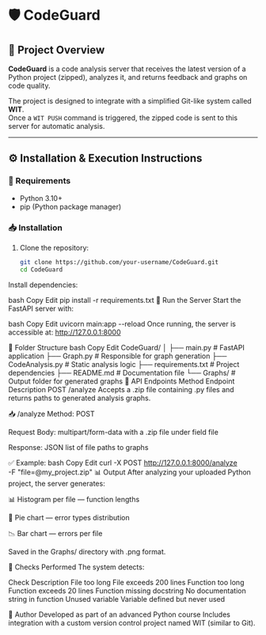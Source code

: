 # 🛡️ CodeGuard

## 📌 Project Overview

**CodeGuard** is a code analysis server that receives the latest version of a Python project (zipped), analyzes it, and returns feedback and graphs on code quality.

The project is designed to integrate with a simplified Git-like system called **WIT**.  
Once a `WIT PUSH` command is triggered, the zipped code is sent to this server for automatic analysis.

---

## ⚙️ Installation & Execution Instructions

### 🔧 Requirements

- Python 3.10+
- pip (Python package manager)

### 📥 Installation

1. Clone the repository:

   ```bash
   git clone https://github.com/your-username/CodeGuard.git
   cd CodeGuard
Install dependencies:

bash
Copy
Edit
pip install -r requirements.txt
🚀 Run the Server
Start the FastAPI server with:

bash
Copy
Edit
uvicorn main:app --reload
Once running, the server is accessible at:
http://127.0.0.1:8000

📁 Folder Structure
bash
Copy
Edit
CodeGuard/
│
├── main.py                 # FastAPI application
├── Graph.py                # Responsible for graph generation
├── CodeAnalysis.py         # Static analysis logic
├── requirements.txt        # Project dependencies
├── README.md               # Documentation file
└── Graphs/                 # Output folder for generated graphs
📡 API Endpoints
Method	Endpoint	Description
POST	/analyze	Accepts a .zip file containing .py files and returns paths to generated analysis graphs.

📥 /analyze
Method: POST

Request Body: multipart/form-data with a .zip file under field file

Response: JSON list of file paths to graphs

✅ Example:
bash
Copy
Edit
curl -X POST http://127.0.0.1:8000/analyze \
  -F "file=@my_project.zip"
📊 Output
After analyzing your uploaded Python project, the server generates:

📊 Histogram per file — function lengths

🥧 Pie chart — error types distribution

📉 Bar chart — errors per file

Saved in the Graphs/ directory with .png format.

🧪 Checks Performed
The system detects:

Check	Description
File too long	File exceeds 200 lines
Function too long	Function exceeds 20 lines
Function missing docstring	No documentation string in function
Unused variable	Variable defined but never used

👤 Author
Developed as part of an advanced Python course
Includes integration with a custom version control project named WIT (similar to Git).
